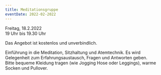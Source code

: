 ```yaml
---
title: Meditationsgruppe
eventDate: 2022-02-2022
---
```


Freitag, 18.2.2022  
19 Uhr bis 19.30 Uhr  

Das Angebot ist kostenlos und unverbindlich.

Einführung in die Meditation, Sitzhaltung und Atemtechnik. Es wird Gelegenheit zum Erfahrungsaustausch, Fragen und Antworten geben.  
Bitte bequeme Kleidung tragen (wie Jogging Hose oder Leggings), warme Socken und Pullover.  
